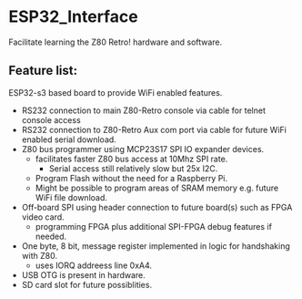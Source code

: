 # ESP32_Interface
Facilitate learning the Z80 Retro! hardware and software.

## Feature list:
ESP32-s3 based board to provide WiFi enabled features.
* RS232 connection to main Z80-Retro console via cable for telnet console access
* RS232 connection to Z80-Retro Aux com port via cable for future WiFi enabled serial download.
* Z80 bus programmer using MCP23S17 SPI IO expander devices.
  - facilitates faster Z80 bus access at 10Mhz SPI rate. 
    - Serial access still relatively slow but 25x I2C.
  - Program Flash without the need for a Raspberry Pi.
  - Might be possible to program areas of SRAM memory e.g. future WiFi file download.
* Off-board SPI using header connection to future board(s) such as FPGA video card.
  - programming FPGA plus additional SPI-FPGA debug features if needed.
* One byte, 8 bit, message register implemented in logic for handshaking with Z80.
  - uses IORQ addreess line 0xA4.
* USB OTG is present in hardware.
* SD card slot for future possiblities.
